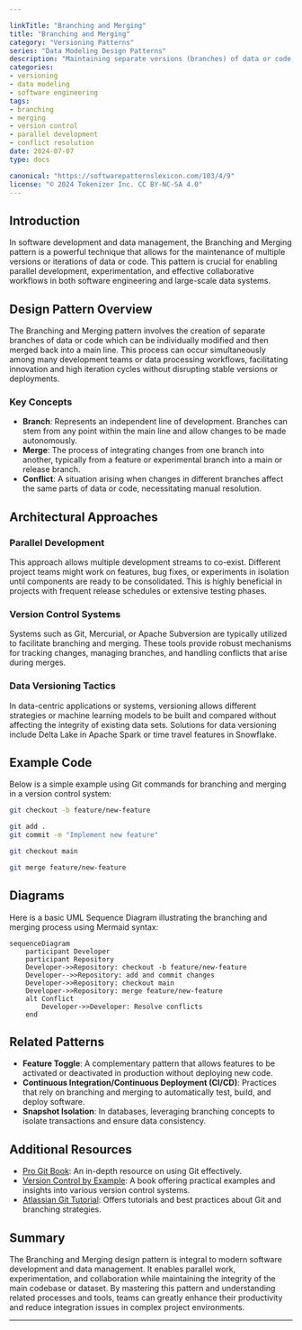 ```yaml
---

linkTitle: "Branching and Merging"
title: "Branching and Merging"
category: "Versioning Patterns"
series: "Data Modeling Design Patterns"
description: "Maintaining separate versions (branches) of data or code, which can later be merged, enabling parallel development or experimentation."
categories:
- versioning
- data modeling
- software engineering
tags:
- branching
- merging
- version control
- parallel development
- conflict resolution
date: 2024-07-07
type: docs

canonical: "https://softwarepatternslexicon.com/103/4/9"
license: "© 2024 Tokenizer Inc. CC BY-NC-SA 4.0"
---
```


## Introduction

In software development and data management, the Branching and Merging pattern is a powerful technique that allows for the maintenance of multiple versions or iterations of data or code. This pattern is crucial for enabling parallel development, experimentation, and effective collaborative workflows in both software engineering and large-scale data systems.

## Design Pattern Overview

The Branching and Merging pattern involves the creation of separate branches of data or code which can be individually modified and then merged back into a main line. This process can occur simultaneously among many development teams or data processing workflows, facilitating innovation and high iteration cycles without disrupting stable versions or deployments.

### Key Concepts

- **Branch**: Represents an independent line of development. Branches can stem from any point within the main line and allow changes to be made autonomously.
- **Merge**: The process of integrating changes from one branch into another, typically from a feature or experimental branch into a main or release branch.
- **Conflict**: A situation arising when changes in different branches affect the same parts of data or code, necessitating manual resolution.

## Architectural Approaches

### Parallel Development

This approach allows multiple development streams to co-exist. Different project teams might work on features, bug fixes, or experiments in isolation until components are ready to be consolidated. This is highly beneficial in projects with frequent release schedules or extensive testing phases.

### Version Control Systems

Systems such as Git, Mercurial, or Apache Subversion are typically utilized to facilitate branching and merging. These tools provide robust mechanisms for tracking changes, managing branches, and handling conflicts that arise during merges.

### Data Versioning Tactics

In data-centric applications or systems, versioning allows different strategies or machine learning models to be built and compared without affecting the integrity of existing data sets. Solutions for data versioning include Delta Lake in Apache Spark or time travel features in Snowflake.

## Example Code

Below is a simple example using Git commands for branching and merging in a version control system:

```bash
git checkout -b feature/new-feature

git add .
git commit -m "Implement new feature"

git checkout main

git merge feature/new-feature

```

## Diagrams

Here is a basic UML Sequence Diagram illustrating the branching and merging process using Mermaid syntax:

```mermaid
sequenceDiagram
    participant Developer
    participant Repository
    Developer->>Repository: checkout -b feature/new-feature
    Developer-->>Repository: add and commit changes
    Developer->>Repository: checkout main
    Developer->>Repository: merge feature/new-feature
    alt Conflict
        Developer->>Developer: Resolve conflicts
    end
```

## Related Patterns

- **Feature Toggle**: A complementary pattern that allows features to be activated or deactivated in production without deploying new code.
- **Continuous Integration/Continuous Deployment (CI/CD)**: Practices that rely on branching and merging to automatically test, build, and deploy software.
- **Snapshot Isolation**: In databases, leveraging branching concepts to isolate transactions and ensure data consistency.

## Additional Resources

- [Pro Git Book](https://git-scm.com/book/en/v2): An in-depth resource on using Git effectively.
- [Version Control by Example](http://ericsink.com/vcbe/): A book offering practical examples and insights into various version control systems.
- [Atlassian Git Tutorial](https://www.atlassian.com/git): Offers tutorials and best practices about Git and branching strategies.

## Summary

The Branching and Merging design pattern is integral to modern software development and data management. It enables parallel work, experimentation, and collaboration while maintaining the integrity of the main codebase or dataset. By mastering this pattern and understanding related processes and tools, teams can greatly enhance their productivity and reduce integration issues in complex project environments.

---
